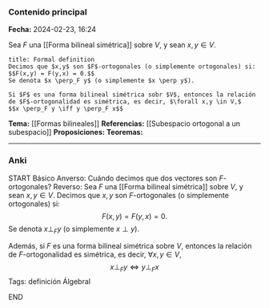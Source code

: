 ### Contenido principal

**Fecha:** 2024-02-23, 16:24

Sea $F$ una [[Forma bilineal simétrica]] sobre $V$, y sean $x, y \in V$.

```ad-formal
title: Formal definition
Decimos que $x,y$ son $F$-ortogonales (o simplemente ortogonales) si:
$$F(x,y) = F(y,x) = 0.$$
Se denota $x \perp_F y$ (o simplemente $x \perp y$).
```

```ad-note
Si $F$ es una forma bilineal simétrica sobr $V$, entonces la relación de $F$-ortogonalidad es simétrica, es decir, $\forall x,y \in V,$
$$x \perp_F y \iff y \perp_F x$$
```


**Tema:** [[Formas bilineales]]
**Referencias:** [[Subespacio ortogonal a un subespacio]]
**Proposiciones:**
**Teoremas:**

---
### Anki

START
Básico
Anverso: Cuándo decimos que dos vectores son $F$-ortogonales?
Reverso: Sea $F$ una [[Forma bilineal simétrica]] sobre $V$, y sean $x, y \in V$. Decimos que $x,y$ son $F$-ortogonales (o simplemente ortogonales) si:
$$F(x,y) = F(y,x) = 0.$$
Se denota $x \perp_F y$ (o simplemente $x \perp y$).

Además, si $F$ es una forma bilineal simétrica sobre $V$, entonces la relación de $F$-ortogonalidad es simétrica, es decir, $\forall x,y \in V,$
$$x \perp_F y \iff y \perp_F x$$
Tags: definición ÁlgebraI
<!--ID: 1708973800379-->
END